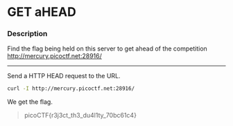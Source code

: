 # GET aHEAD

### Description
Find the flag being held on this server to get ahead of the competition http://mercury.picoctf.net:28916/

---
Send a HTTP HEAD request to the URL.
```bash
curl -I http://mercury.picoctf.net:28916/
```
We get the flag.
> picoCTF{r3j3ct_th3_du4l1ty_70bc61c4}